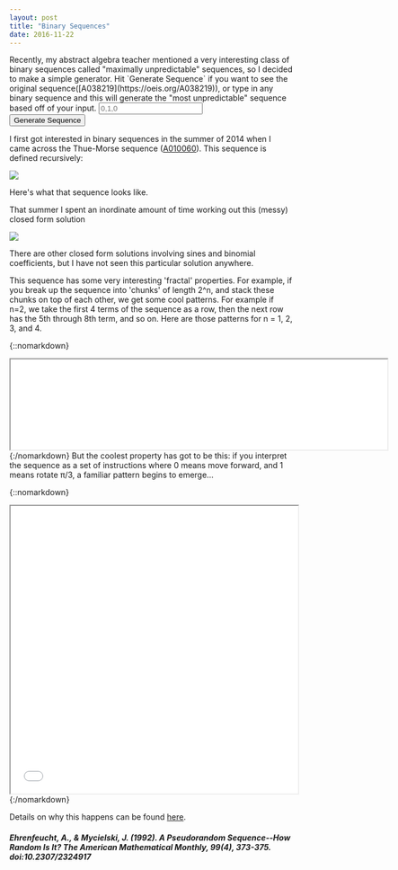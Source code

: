 ```yaml
---
layout: post
title: "Binary Sequences"
date: 2016-11-22
---
```


<link rel="stylesheet" type="text/css" href="../../../../css/unpredictable.css">
<script src="../../../../js/sequence.js"></script>
<script src="../../../../js/p5libraries/p5.js" type="text/javascript"></script>
<script src="../../../../js/p5libraries/p5.dom.js" type="text/javascript"></script>
Recently, my abstract algebra teacher mentioned a very interesting class of binary sequences called "maximally unpredictable" sequences, so I decided to make a simple generator. Hit `Generate Sequence` if you want to see the original sequence([A038219](https://oeis.org/A038219)), or type in any binary sequence and this will generate the "most unpredictable" sequence based off of your input.

<input type="text" id="inputSequence" Placeholder="0,1,0">
<br>
<!-- <button onClick="doStuff()">Generate Sequence</button> -->
<input type="submit" onClick="doStuff()" value="Generate Sequence">
<!-- <code><div id="showSequence1"></div></code> -->
<div id="showSequence1"></div>
<script>
function doStuff() {
  var input = document.getElementById("inputSequence").value.split(",").map(function(num){
      if (num === "0" || num === "1"){
        return parseInt(num);
      } else if (num === " 0" || num === " 1"){
        return parseInt(num.slice(1))
      }
    });
    if (input[0]===undefined){ input = [0];}
  document.getElementById("showSequence1").innerText = generate_em(input);
}
</script>

I first got interested in binary sequences in the summer of 2014 when I came across the Thue-Morse sequence ([A010060](https://oeis.org/A010060)). This sequence is defined recursively:

<a target="_blank"><img src="http://latex.codecogs.com/png.latex?\dpi{150}&space;\begin{align*}&space;T_0&space;&=&space;0\\&space;T_{2n}&space;&=&space;T_n\\&space;T_{2n&plus;1}&space;&=&space;1&space;-&space;T_n&space;\end{align*}" /></a>

Here's what that sequence looks like.

<div id="showSequence2"></div>
<script>document.getElementById("showSequence2").innerText = generate_thm();</script>

That summer I spent an inordinate amount of time working out this (messy) closed form solution

<a target="_blank"><img src="http://latex.codecogs.com/png.latex?\dpi{100}&space;\large&space;T_n&space;=&space;1&plus;\left(\sum_{k=0}^{\lfloor\log_2(n)\rfloor-1}\left\lfloor\frac{n}{2^k}\right\rfloor&space;\mod&space;2&space;\right&space;)&space;\mod&space;2" /></a>

There are other closed form solutions involving sines and binomial coefficients, but I have not seen this particular solution anywhere.

This sequence has some very interesting 'fractal' properties. For example, if you break up the sequence into 'chunks' of length 2^n, and stack these chunks on top of each other, we get some cool patterns. For example if n=2, we take the first 4 terms of the sequence as a row, then the next row has the 5th through 8th term, and so on. Here are those patterns for n = 1, 2, 3, and 4.

{::nomarkdown}
<iframe src="../../../../js/thue.html", width="671px", height="161px"></iframe>
{:/nomarkdown}
But the coolest property has got to be this: if you interpret the sequence as a set of instructions where 0 means move forward, and 1 means rotate π/3, a familiar pattern begins to emerge...

{::nomarkdown}
<iframe src="../../../../js/thue-turtle.html", width="512px", height="512px"></iframe>
{:/nomarkdown}

Details on why this happens can be found [here](http://personal.kenyon.edu/holdenerj/StudentResearch/WhenThueMorsemeetsKochJan222005.pdf).

#### *Ehrenfeucht, A., & Mycielski, J. (1992). A Pseudorandom Sequence--How Random Is It? The American Mathematical Monthly, 99(4), 373-375. doi:10.2307/2324917*
